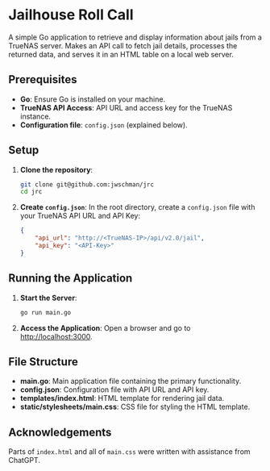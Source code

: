 
# Jailhouse Roll Call

A simple Go application to retrieve and display information about jails from a TrueNAS server.  Makes an API call to fetch jail details, processes the returned data, and serves it in an HTML table on a local web server.

## Prerequisites

- **Go**: Ensure Go is installed on your machine.
- **TrueNAS API Access**: API URL and access key for the TrueNAS instance.
- **Configuration file**: `config.json` (explained below).

## Setup

1. **Clone the repository**:

   ```bash
   git clone git@github.com:jwschman/jrc
   cd jrc
   ```

2. **Create `config.json`**: In the root directory, create a `config.json` file with your TrueNAS API URL and API Key:

   ```json
   {
       "api_url": "http://<TrueNAS-IP>/api/v2.0/jail",
       "api_key": "<API-Key>"
   }
   ```

## Running the Application

1. **Start the Server**:

   ```bash
   go run main.go
   ```

2. **Access the Application**: Open a browser and go to [http://localhost:3000](http://localhost:3000).

## File Structure

- **main.go**: Main application file containing the primary functionality.
- **config.json**: Configuration file with API URL and API key.
- **templates/index.html**: HTML template for rendering jail data.
- **static/stylesheets/main.css**: CSS file for styling the HTML template.

## Acknowledgements

Parts of `index.html` and all of `main.css` were written with assistance from ChatGPT.
